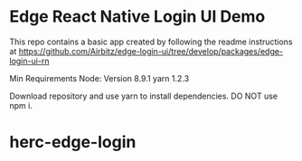 # Edge React Native Login UI Demo

This repo contains a basic app created by following the readme instructions at https://github.com/Airbitz/edge-login-ui/tree/develop/packages/edge-login-ui-rn

Min Requirements 
Node: Version 8.9.1
yarn 1.2.3

Download repository and use yarn to install dependencies. DO NOT use npm i. 
# herc-edge-login
